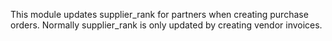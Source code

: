 This module updates supplier_rank for partners when creating purchase
orders. Normally supplier_rank is only updated by creating vendor
invoices.

